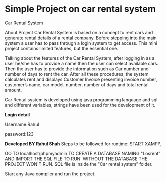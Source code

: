 # Simple Project on car rental system 

Car Rental System 

About Project
Car Rental System is based on a concept to rent cars and generate rental details of a rental company. Before stepping into the main system a user has to pass through a login system to get access. This mini project contains limited features, but the essential one.

Talking about the features of the Car Rental System, after logging in as a user he/she has to provide a name then the user can select available cars. Then the user has to provide the information such as Car number and number of days to rent the car. After all these procedures, the system calculates rent and displays Customer Invoice presenting invoice number, customer’s name, car model, number, number of days and total rental amount.

Car Rental system is developed using java programming language and sql and different variables, strings have been used for the development of it.




**Login detail**

Username:Rahul

password:123


**Developed BY Rahul Shah**
Steps to be followed for runtime:
START XAMPP,

GO TO localhost/phpmyadmin TO CREATE A DATABASE NAMING "Losrent" AND IMPORT THE SQL FILE TO RUN.
WITHOUT THE DATABASE THE PROJECT WON'T RUN.
SQL file is inside the "Car rental system" folder.

Start any Java compiler and run the project.

